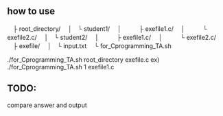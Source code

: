 ## how to use

　├ root_directory/
　│　└ student1/
　│　　　├ exefile1.c/
　│　　　└ exefile2.c/
　│　└ student2/
　│　　　├ exefile1.c/
　│　　　└ exefile2.c/
　├ exefile/
　│　└ input.txt
　└ for_Cprogramming_TA.sh

./for_Cprogramming_TA.sh root_directory exefile.c
ex)
./for_Cprogramming_TA.sh 1 exefile1.c

## TODO:

compare answer and output
